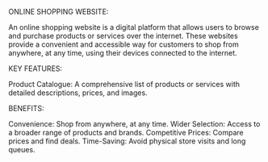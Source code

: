 ONLINE SHOPPING WEBSITE:

An online shopping website is a digital platform that allows users to browse and purchase products or services over the internet. These websites provide a convenient and accessible way for customers to shop from anywhere, at any time, using their devices connected to the internet.

KEY FEATURES:

Product Catalogue: A comprehensive list of products or services with detailed descriptions, prices, and images.

BENEFITS:

Convenience: Shop from anywhere, at any time.
Wider Selection: Access to a broader range of products and brands.
Competitive Prices: Compare prices and find deals.
Time-Saving: Avoid physical store visits and long queues.
